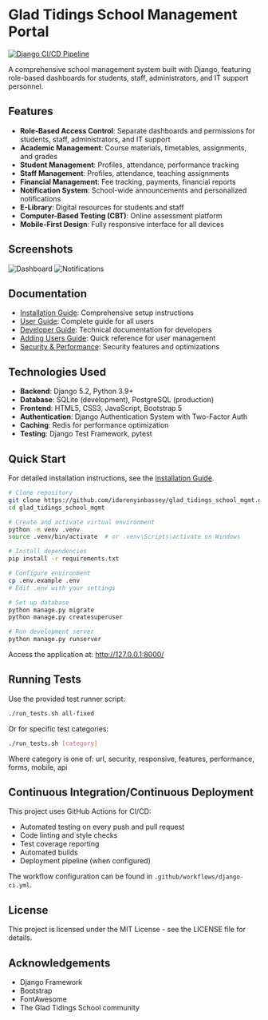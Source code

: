 # Glad Tidings School Management Portal

[![Django CI/CD Pipeline](https://github.com/idorenyinbassey/glad_school_mgm/actions/workflows/django-ci.yml/badge.svg)](https://github.com/idorenyinbassey/glad_school_mgm/actions/workflows/django-ci.yml)

A comprehensive school management system built with Django, featuring role-based dashboards for students, staff, administrators, and IT support personnel.

## Features

- **Role-Based Access Control**: Separate dashboards and permissions for students, staff, administrators, and IT support
- **Academic Management**: Course materials, timetables, assignments, and grades
- **Student Management**: Profiles, attendance, performance tracking
- **Staff Management**: Profiles, attendance, teaching assignments
- **Financial Management**: Fee tracking, payments, financial reports
- **Notification System**: School-wide announcements and personalized notifications
- **E-Library**: Digital resources for students and staff
- **Computer-Based Testing (CBT)**: Online assessment platform
- **Mobile-First Design**: Fully responsive interface for all devices

## Screenshots

![Dashboard](docs/images/dashboard.png)
![Notifications](docs/images/notifications.png)

## Documentation

- [Installation Guide](docs/INSTALLATION.md): Comprehensive setup instructions
- [User Guide](docs/user_guide.md): Complete guide for all users
- [Developer Guide](docs/developer_guide.md): Technical documentation for developers
- [Adding Users Guide](docs/adding_users_guide.md): Quick reference for user management
- [Security & Performance](docs/security_performance.md): Security features and optimizations

## Technologies Used

- **Backend**: Django 5.2, Python 3.9+
- **Database**: SQLite (development), PostgreSQL (production)
- **Frontend**: HTML5, CSS3, JavaScript, Bootstrap 5
- **Authentication**: Django Authentication System with Two-Factor Auth
- **Caching**: Redis for performance optimization
- **Testing**: Django Test Framework, pytest

## Quick Start

For detailed installation instructions, see the [Installation Guide](docs/INSTALLATION.md).

```bash
# Clone repository
git clone https://github.com/idorenyinbassey/glad_tidings_school_mgmt.git
cd glad_tidings_school_mgmt

# Create and activate virtual environment
python -m venv .venv
source .venv/bin/activate  # or .venv\Scripts\activate on Windows

# Install dependencies
pip install -r requirements.txt

# Configure environment
cp .env.example .env
# Edit .env with your settings

# Set up database
python manage.py migrate
python manage.py createsuperuser

# Run development server
python manage.py runserver
```

Access the application at: http://127.0.0.1:8000/

## Running Tests

Use the provided test runner script:

```bash
./run_tests.sh all-fixed
```

Or for specific test categories:

```bash
./run_tests.sh [category]
```

Where category is one of: url, security, responsive, features, performance, forms, mobile, api

## Continuous Integration/Continuous Deployment

This project uses GitHub Actions for CI/CD:

- Automated testing on every push and pull request
- Code linting and style checks
- Test coverage reporting
- Automated builds
- Deployment pipeline (when configured)

The workflow configuration can be found in `.github/workflows/django-ci.yml`.

## License

This project is licensed under the MIT License - see the LICENSE file for details.

## Acknowledgements

- Django Framework
- Bootstrap
- FontAwesome
- The Glad Tidings School community
